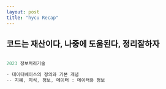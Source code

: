 ```yaml
---
layout: post
title: "hycu Recap"
---
```


## 코드는 재산이다, 나중에 도움된다, 정리잘하자

```js

2023 정보처리기술

- 데이터베이스의 정의와 기본 개념
-- 지혜, 지식, 정보, 데이터 : 데이터와 정보


```
